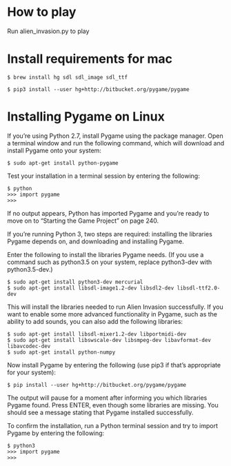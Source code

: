 # How to play

Run alien_invasion.py to play

# Install requirements for mac

`$ brew install hg sdl sdl_image sdl_ttf`

`$ pip3 install --user hg+http://bitbucket.org/pygame/pygame`

# Installing Pygame on Linux

If you’re using Python 2.7, install Pygame using the package manager. Open a terminal window and run the following command, which will download and install Pygame onto your system:

`$ sudo apt-get install python-pygame`

Test your installation in a terminal session by entering the following:

```
$ python
>>> import pygame
>>>
```

If no output appears, Python has imported Pygame and you’re ready to move on to “Starting the Game Project” on page 240.

If you’re running Python 3, two steps are required: installing the libraries Pygame depends on, and downloading and installing Pygame.

Enter the following to install the libraries Pygame needs. (If you use a command such as python3.5 on your system, replace python3-dev with python3.5-dev.)

`$ sudo apt-get install python3-dev mercurial`<br/>
`$ sudo apt-get install libsdl-image1.2-dev libsdl2-dev libsdl-ttf2.0-dev`

This will install the libraries needed to run Alien Invasion successfully. If you want to enable some more advanced functionality in Pygame, such as the ability to add sounds, you can also add the following libraries:

`$ sudo apt-get install libsdl-mixer1.2-dev libportmidi-dev`<br/>
`$ sudo apt-get install libswscale-dev libsmpeg-dev libavformat-dev libavcodec-dev`<br/>
`$ sudo apt-get install python-numpy`

Now install Pygame by entering the following (use pip3 if that’s appropriate for your system):

`$ pip install --user hg+http://bitbucket.org/pygame/pygame`

The output will pause for a moment after informing you which libraries Pygame found. Press ENTER, even though some libraries are missing. You should see a message stating that Pygame installed successfully.

To confirm the installation, run a Python terminal session and try to import Pygame by entering the following:

```
$ python3
>>> import pygame
>>>
```

